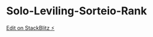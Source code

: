 # Solo-Leviling-Sorteio-Rank

[Edit on StackBlitz ⚡️](https://stackblitz.com/edit/web-platform-fjyttq)